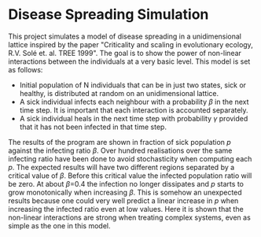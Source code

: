 # Disease Spreading Simulation
This project simulates a model of disease spreading in a unidimensional lattice inspired by the paper "Criticality and scaling in evolutionary ecology,
R.V. Solé et. al. TREE 1999". The goal is to show the power of non-linear interactions between the individuals at a very basic level. This model is set as follows: 
 - Initial population of N individuals that can be in just two states, sick or healthy, is distributed at random on an unidimensional lattice.
 - A sick individual infects each neighbour with a probability *β* in the next time step. It is important that each interaction is accounted separately.
 - A sick individual heals in the next time step with probability *γ* provided that it has not been infected in that time step.
 
The results of the program are shown in fraction of sick population *p* against the infecting ratio *β*. Over hundred realisations over the same infecting ratio have been done to avoid stochasticity when computing each *p*. The expected results will have two different regions separated by a critical value of *β*. Before this critical value the infected population ratio will be zero. At about *β*=0.4 the infection no longer dissipates and *p* starts to grow monotonically when increasing *β*. This is somehow an unexpected results because one could very well predict a linear increase in *p* when increasing the infected ratio even at low values. Here it is shown that the non-linear interactions are strong when treating complex systems, even as simple as the one in this model.
 
